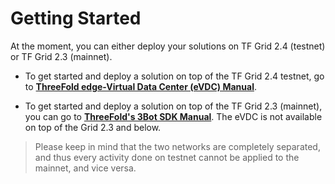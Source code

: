 # Getting Started

At the moment, you can either deploy your solutions on TF Grid 2.4 (testnet) or TF Grid 2.3 (mainnet).

- To get started and deploy a solution on top of the TF Grid 2.4  testnet, go to  [__ThreeFold edge-Virtual Data Center (eVDC) Manual__](https://vdc.testnet.grid.tf). 

- To get started and deploy a solution on top of the TF Grid 2.3 (mainnet), you can go to [__ThreeFold's 3Bot SDK Manual__](3bot.md). The eVDC is not available on top of the Grid 2.3 and below.

> Please keep in mind that the two networks are completely separated, and thus every activity done on testnet cannot be applied to the mainnet, and vice versa. 

